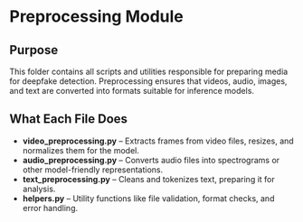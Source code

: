 # Preprocessing Module

## Purpose
This folder contains all scripts and utilities responsible for preparing media for deepfake detection. Preprocessing ensures that videos, audio, images, and text are converted into formats suitable for inference models.

## What Each File Does
- **video_preprocessing.py** – Extracts frames from video files, resizes, and normalizes them for the model.  
- **audio_preprocessing.py** – Converts audio files into spectrograms or other model-friendly representations.  
- **text_preprocessing.py** – Cleans and tokenizes text, preparing it for analysis.  
- **helpers.py** – Utility functions like file validation, format checks, and error handling.  
